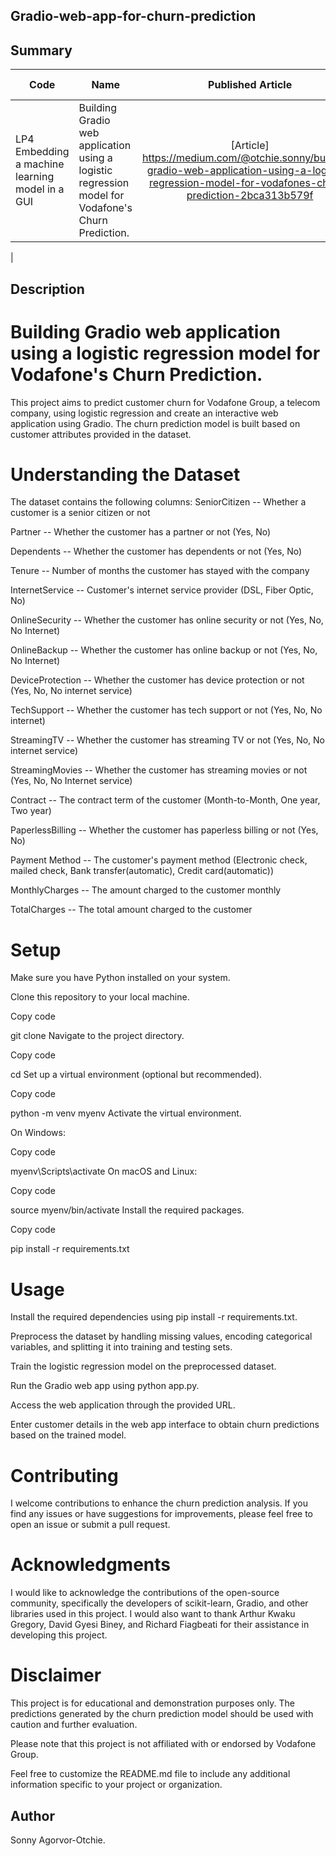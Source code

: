 ## Gradio-web-app-for-churn-prediction


## Summary
| Code      | Name        | Published Article |  Deployed App |
|-----------|-------------|:-------------:|------:|
| LP4 Embedding a machine learning model in a GUI|Building Gradio web application using a logistic regression model for Vodafone's Churn Prediction.| [Article] https://medium.com/@otchie.sonny/building-gradio-web-application-using-a-logistic-regression-model-for-vodafones-churn-prediction-2bca313b579f| [Deployed App](https://6850b42ea9b038163e.gradio.live/)|
|  
##  Description

# Building Gradio web application using a logistic regression model for Vodafone's Churn Prediction.

This project aims to predict customer churn for Vodafone Group, a telecom company, using logistic regression and create an interactive web application using Gradio. The churn prediction model is built based on customer attributes provided in the dataset.

# Understanding the Dataset
The dataset contains the following columns:
SeniorCitizen -- Whether a customer is a senior citizen or not

Partner -- Whether the customer has a partner or not (Yes, No)

Dependents -- Whether the customer has dependents or not (Yes, No)

Tenure -- Number of months the customer has stayed with the company

InternetService -- Customer's internet service provider (DSL, Fiber Optic, No)

OnlineSecurity -- Whether the customer has online security or not (Yes, No, No Internet)

OnlineBackup -- Whether the customer has online backup or not (Yes, No, No Internet)

DeviceProtection -- Whether the customer has device protection or not (Yes, No, No internet service)

TechSupport -- Whether the customer has tech support or not (Yes, No, No internet)

StreamingTV -- Whether the customer has streaming TV or not (Yes, No, No internet service)

StreamingMovies -- Whether the customer has streaming movies or not (Yes, No, No Internet service)

Contract -- The contract term of the customer (Month-to-Month, One year, Two year)

PaperlessBilling -- Whether the customer has paperless billing or not (Yes, No)

Payment Method -- The customer's payment method (Electronic check, mailed check, Bank transfer(automatic), Credit card(automatic))

MonthlyCharges -- The amount charged to the customer monthly

TotalCharges -- The total amount charged to the customer

# Setup
Make sure you have Python installed on your system.

Clone this repository to your local machine.

Copy code

git clone <repository-url>
Navigate to the project directory.

Copy code

cd <project-directory>
Set up a virtual environment (optional but recommended).

Copy code

python -m venv myenv
Activate the virtual environment.

On Windows:

Copy code

myenv\Scripts\activate
On macOS and Linux:

Copy code

source myenv/bin/activate
Install the required packages.

Copy code

pip install -r requirements.txt

# Usage 

Install the required dependencies using pip install -r requirements.txt.

Preprocess the dataset by handling missing values, encoding categorical variables, and splitting it into training and testing sets.

Train the logistic regression model on the preprocessed dataset.

Run the Gradio web app using python app.py.

Access the web application through the provided URL.

Enter customer details in the web app interface to obtain churn predictions based on the trained model.

# Contributing
I welcome contributions to enhance the churn prediction analysis. If you find any issues or have suggestions for improvements, please feel free to open an issue or submit a pull request.

# Acknowledgments
I would like to acknowledge the contributions of the open-source community, specifically the developers of scikit-learn, Gradio, and other libraries used in this project. I would also want to thank Arthur Kwaku Gregory, David Gyesi Biney, and Richard Fiagbeati for their assistance in developing this project.

# Disclaimer
This project is for educational and demonstration purposes only. The predictions generated by the churn prediction model should be used with caution and further evaluation.

Please note that this project is not affiliated with or endorsed by Vodafone Group.

Feel free to customize the README.md file to include any additional information specific to your project or organization.

## Author
Sonny Agorvor-Otchie.


